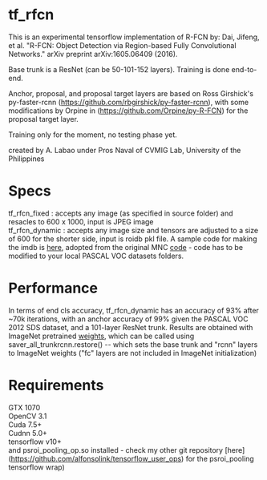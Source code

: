 # tf_rfcn

This is an experimental tensorflow implementation of R-FCN by: Dai, Jifeng, et al. "R-FCN: Object Detection via Region-based Fully Convolutional Networks." arXiv preprint arXiv:1605.06409 (2016).

Base trunk is a ResNet (can be 50-101-152 layers). Training is done end-to-end. 

Anchor, proposal, and proposal target layers are based on Ross Girshick's py-faster-rcnn (https://github.com/rbgirshick/py-faster-rcnn), with some modifications by Orpine in (https://github.com/Orpine/py-R-FCN) for the proposal target layer.

Training only for the moment, no testing phase yet.

created by A. Labao under Pros Naval of CVMIG Lab, University of the Philippines

# Specs
tf_rfcn_fixed : accepts any image (as specified in source folder) and resacles to 600 x 1000, input is JPEG image <br />
tf_rfcn_dynamic : accepts any image size and tensors are adjusted to a size of 600 for the shorter side, input is roidb pkl file. A sample code for making the imdb is [here](https://github.com/alfonsolink/roidb_maker), adopted from the original MNC [code](https://github.com/daijifeng001/MNC) - code has to be modified to your local PASCAL VOC datasets folders.

# Performance
In terms of end cls accuracy, tf_rfcn_dynamic has an accuracy of 93% after ~70k iterations, with an anchor accuracy of 99% given the PASCAL VOC 2012 SDS dataset, and a 101-layer ResNet trunk. Results are obtained with ImageNet pretrained [weights](https://1drv.ms/f/s!AtPFjf_hfC81kUrPD2Kazg1Gtkz6), which can be called using saver_all_trunkrcnn.restore() -- which sets the base trunk and "rcnn" layers to ImageNet weights ("fc" layers are not included in ImageNet initialization)

# Requirements
GTX 1070 <br />
OpenCV 3.1 <br />
Cuda 7.5+ <br />
Cudnn 5.0+ <br />
tensorflow v10+ <br />
and psroi_pooling_op.so installed - check my other git repository [here] (https://github.com/alfonsolink/tensorflow_user_ops) for the psroi_pooling tensorflow wrap)


